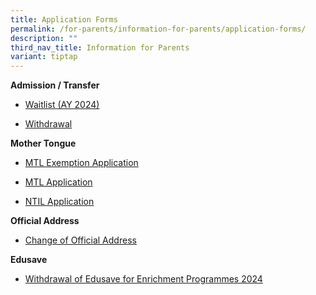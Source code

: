```yaml
---
title: Application Forms
permalink: /for-parents/information-for-parents/application-forms/
description: ""
third_nav_title: Information for Parents
variant: tiptap
---
```

<p><strong>Admission / Transfer</strong>
</p>
<ul>
<li>
<p><a href="https://drive.google.com/file/d/1NgX0Y6-VZjvr4cNSnfkulPHFR-hbYnMX/view?usp=drive_link" rel="noopener noreferrer nofollow" target="_blank">Waitlist (AY 2024)</a>
</p>
</li>
<li>
<p><a href="https://drive.google.com/file/d/1KL-Dmnu42e7xCZp2xzTghpY-PW3u2Pv6/view?usp=drive_link" rel="noopener noreferrer nofollow" target="_blank">Withdrawal</a>
</p>
</li>
</ul>
<p><strong>Mother Tongue</strong>
</p>
<ul>
<li>
<p><a href="https://drive.google.com/file/d/1b_4V0W_L3X_Pd2OE9POdzl8L2QcReWHM/view?usp=drive_link" rel="noopener noreferrer nofollow" target="_blank">MTL Exemption Application</a>
</p>
</li>
<li>
<p><a href="https://drive.google.com/file/d/1FXm5FH12qC8FhSjyoVzmtPqq1N8J073f/view?usp=share_link" rel="noopener noreferrer nofollow" target="_blank">MTL Application</a>
</p>
</li>
<li>
<p><a href="https://drive.google.com/file/d/1HSgqTDFpRPGv8gPlQbWPEt_A5iFBW__D/view?usp=drive_link" rel="noopener noreferrer nofollow" target="_blank">NTIL Application</a>
</p>
</li>
</ul>
<p><strong>Official Address</strong>
</p>
<ul data-tight="true" class="tight">
<li>
<p><a href="https://drive.google.com/file/d/1c1Ct_PZFDiWc-qvzHFhUGVaGRarlxbqE/view?usp=drive_link" rel="noopener noreferrer nofollow" target="_blank">Change of Official Address</a>
</p>
</li>
</ul>
<p><strong>Edusave</strong>
</p>
<ul data-tight="true" class="tight">
<li>
<p><a href="https://drive.google.com/file/d/1e-Rj5tuMkyip11Ps1TiFBE9_ezbGCxMy/view?usp=drive_link" rel="noopener noreferrer nofollow" target="_blank">Withdrawal of Edusave for Enrichment Programmes 2024</a>
</p>
</li>
</ul>
<p></p>